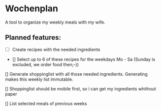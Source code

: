 # Wochenplan

A tool to organize my weekly meals with my wife.

## Planned features:

- [ ] Create recipes with the needed ingredients

- [] Select up to 6 of these recipes for the weekdays Mo - Sa (Sunday is excluded, we order food then;-))

[] Generate shoppinglist with all those needed ingredients.
Generating makes this weekly list immutable.

[] Shoppinglist should be mobile first, so i can get my ingredients whithout paper

[] List selected meals of previous weeks
